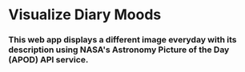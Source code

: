 # Visualize Diary Moods

### This web app displays a different image everyday with its description using NASA's Astronomy Picture of the Day (APOD) API service.